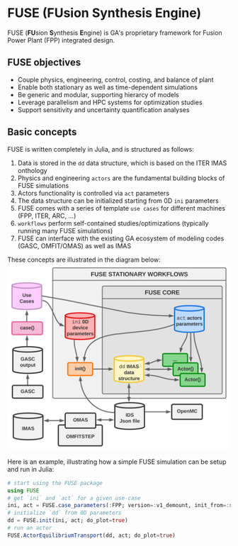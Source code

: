#   FUSE (**FU**sion **S**ynthesis **E**ngine)

FUSE (**FU**sion **S**ynthesis **E**ngine) is GA's proprietary framework for Fusion Power Plant (FPP) integrated design.

## FUSE objectives

* Couple physics, engineering, control, costing, and balance of plant
* Enable both stationary as well as time-dependent simulations
* Be generic and modular, supporting hierarcy of models
* Leverage parallelism and HPC systems for optimization studies
* Support sensitivity and uncertainty quantification analyses

## Basic concepts

FUSE is written completely in Julia, and is structured as follows:
1. Data is stored in the `dd` data structure, which is based on the ITER IMAS onthology
1. Physics and engineering `actors` are the fundamental building blocks of FUSE simulations
1. Actors functionality is controlled via `act` parameters
1. The data structure can be initialized starting from 0D `ini` parameters
1. FUSE comes with a series of template `use cases` for different machines (FPP, ITER, ARC, ...)
1. `workflows` perform self-contained studies/optimizations (typically running many FUSE simulations)
1. FUSE can interface with the existing GA ecosystem of modeling codes (GASC, OMFIT/OMAS) as well as IMAS

These concepts are illustrated in the diagram below:
![svg](./assets/FUSE.svg)

Here is an example, illustrating how a simple FUSE simulation can be setup and run in Julia:
```julia
# start using the FUSE package
using FUSE
# get `ini` and `act` for a given use-case
ini, act = FUSE.case_parameters(:FPP; version=:v1_demount, init_from=:scalars)
# initialize `dd` from 0D parameters
dd = FUSE.init(ini, act; do_plot=true)
# run an actor
FUSE.ActorEquilibriumTransport(dd, act; do_plot=true)
```